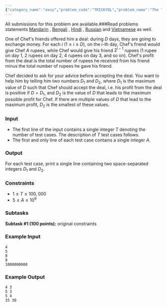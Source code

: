 ```yaml
---
{"category_name":"easy","problem_code":"TRICKYDL","problem_name":"The Tricky Deal","languages_supported":{"0":"C","1":"CPP14","2":"JAVA","3":"PYTH","4":"PYTH 3.6","5":"PYPY","6":"CS2","7":"PAS fpc","8":"PAS gpc","9":"RUBY","10":"PHP","11":"GO","12":"NODEJS","13":"HASK","14":"rust","15":"SCALA","16":"swift","17":"D","18":"PERL","19":"FORT","20":"WSPC","21":"ADA","22":"CAML","23":"ICK","24":"BF","25":"ASM","26":"CLPS","27":"PRLG","28":"ICON","29":"SCM qobi","30":"PIKE","31":"ST","32":"NICE","33":"LUA","34":"BASH","35":"NEM","36":"LISP sbcl","37":"LISP clisp","38":"SCM guile","39":"JS","40":"ERL","41":"TCL","42":"kotlin","43":"PERL6","44":"TEXT","45":"SCM chicken","46":"PYP3","47":"CLOJ","48":"COB","49":"FS"},"max_timelimit":1,"source_sizelimit":50000,"problem_author":"kingofnumbers","problem_tester":null,"date_added":"22-02-2019","tags":{"0":"cakewalk","1":"kingofnumbers","2":"ltime69"},"editorial_url":"https://discuss.codechef.com/problems/TRICKYDL","time":{"view_start_date":1550941202,"submit_start_date":1550941202,"visible_start_date":1550941202,"end_date":1735669800},"is_direct_submittable":false,"layout":"problem"}
---
```

<span class="solution-visible-txt">All submissions for this problem are available.</span>###Read problems statements [Mandarin](http://www.codechef.com/download/translated/LTIME69/mandarin/TRICKYDL.pdf) , [Bengali](http://www.codechef.com/download/translated/LTIME69/bengali/TRICKYDL.pdf) , [Hindi](http://www.codechef.com/download/translated/LTIME69/hindi/TRICKYDL.pdf) , [Russian](http://www.codechef.com/download/translated/LTIME69/russian/TRICKYDL.pdf) and [Vietnamese](http://www.codechef.com/download/translated/LTIME69/vietnamese/TRICKYDL.pdf) as well.

One of Chef's friends offered him a deal: during $D$ days, they are going to exchange money. For each $i$ ($1 \le i \le D$), on the $i$-th day, Chef's friend would give Chef $A$ rupees, while Chef would give his friend $2^{i-1}$ rupees ($1$ rupee on day $1$, $2$ rupees on day $2$, $4$ rupees on day $3$, and so on). Chef's profit from the deal is the total number of rupees he received from his friend minus the total number of rupees he gave his friend.

Chef decided to ask for your advice before accepting the deal. You want to help him by telling him two numbers $D_1$ and $D_2$, where $D_1$ is the maximum value of $D$ such that Chef should accept the deal, i.e. his profit from the deal is positive if $D = D_1$, and $D_2$ is the value of $D$ that leads to the maximum possible profit for Chef. If there are multiple values of $D$ that lead to the maximum profit, $D_2$ is the smallest of these values.

### Input
- The first line of the input contains a single integer $T$ denoting the number of test cases. The description of $T$ test cases follows.
- The first and only line of each test case contains a single integer $A$.

### Output
For each test case, print a single line containing two space-separated integers $D_1$ and $D_2$.

### Constraints 
- $1 \le T \le 100,000$
- $5 \le A \le 10^9$

### Subtasks
**Subtask #1 (100 points):** original constraints

### Example Input
```
4
5
8
9
1000000000
```

### Example Output
```
4 3
5 3
5 4
35 30
```
